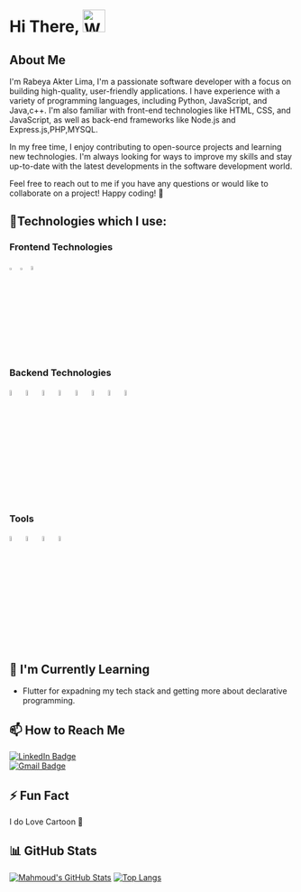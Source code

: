 # Hi There, <img src="https://github.com/pgreen24/intro/blob/globalmain/wave.gif" alt="Wave Animation" width="40" height="40">

## About Me
I'm Rabeya Akter Lima,  I'm a passionate software developer with a focus on building high-quality, user-friendly applications. I have experience with a variety of programming languages, including Python, JavaScript, and Java,c++. I'm also familiar with front-end technologies like HTML, CSS, and JavaScript, as well as back-end frameworks like Node.js and Express.js,PHP,MYSQL.

In my free time, I enjoy contributing to open-source projects and learning new technologies. I'm always looking for ways to improve my skills and stay up-to-date with the latest developments in the software development world.

Feel free to reach out to me if you have any questions or would like to collaborate on a project! Happy coding! 🚀

## 🔧Technologies which I  use:

### Frontend Technologies

<div>
  <img src ="https://github.com/pgreen24/intro/blob/globalmain/image/html-5.svg" alt="HTML5 logo" width="3%" title='HTML5'/> 
  <img src ="https://github.com/pgreen24/intro/blob/globalmain/image/css-3.svg" alt="CSS3 logo" width="3%" title='CSS3'/> 
  <img src ="https://github.com/pgreen24/intro/blob/globalmain/image/javascript.svg" alt="JavaScript logo" width="4%" title='JavaScript'/> 
<div> 

### Backend Technologies

<div>
  <img src ="https://github.com/pgreen24/intro/blob/globalmain/image/mysql.svg" alt="mysql logo" width="5%" title='MYSQL'/> 
  <img src ="https://github.com/pgreen24/intro/blob/globalmain/image/sqlite.svg" alt="sqlite logo" width="5%" title='sqlite'/> 
  <img src ="https://github.com/pgreen24/intro/blob/globalmain/image/python.svg" alt="Python logo" width="5%" title='Python'/> 
  <img src ="https://github.com/pgreen24/intro/blob/globalmain/image/flask.svg" alt="Flask logo" width="5%" title='Flask'/> 
  <img src ="https://github.com/pgreen24/intro/blob/globalmain/image/PHP.png" alt="PHP logo" width="5%" title='PHP'/> 
  <img src ="https://github.com/pgreen24/intro/blob/globalmain/image/SQL%20MAP.png" alt="SQLMAP logo" width="5%" title='SQLMAP'/> 
  <img src ="https://github.com/pgreen24/intro/blob/globalmain/image/SQLI.png" alt="SQLi logo" width="5%" title='SQLi'/> 
   <img src ="https://github.com/pgreen24/intro/blob/globalmain/image/mysql%20development.jpg" alt="mysql development logo" width="5%" title='mysql development'/> 
  
</div>


### Tools

<div>
  <img src ="https://github.com/pgreen24/intro/blob/globalmain/image/visual-studio-code.svg" alt="VS Code logo" width="5%" title='Visual Studio Code'/> 
  <img src ="https://github.com/pgreen24/intro/blob/globalmain/image/git.svg" alt="Git logo" width="5%" title='Git'/> 
  <img src ="https://github.com/pgreen24/intro/blob/globalmain/image/pytorch.png" alt="pytorch logo" width="5%" title='pytorch'/> 
  <img src ="https://github.com/pgreen24/intro/blob/globalmain/image/xampp.png" alt="xampp logo" width="5%" title='xampp'/> 
</div>
  

<!--
<img src="https://www.vectorlogo.zone/logos/flutterio/flutterio-icon.svg" alt="flutter" width="40" height="40"/>
<img src="https://www.vectorlogo.zone/logos/dartlang/dartlang-icon.svg" alt="dart" width="40" height="40"/>
-->

<!--
## 🚀 Projects
- [Sports App](https://github.com/Amin-0-1/Football-Leagues) - Football Leagues Application with clean and scalable, reusable and maintainable iOS app built using the Model-View-ViewModel-Coordinator (MVVM-C) architecture
-->
## 🌱 I'm Currently Learning

- Flutter for expadning my tech stack and getting more about declarative programming.

## 📫 How to Reach Me
[![LinkedIn Badge](https://img.shields.io/badge/LinkedIn-Rabeya.Akter.Lima-blue?style=social&logo=linkedin)](https://www.linkedin.com/in/rabeya-akter-lima/) </br>
[![Gmail Badge](https://img.shields.io/badge/Email-Rabeya.Akter.Lima-red?style=social&logo=gmail)](mailto:rabeyaakterlim4@gmail.com) </br>

## ⚡ Fun Fact

I do Love Cartoon 🥳

## 📊 GitHub Stats

[![Mahmoud's GitHub Stats](https://github-readme-stats.vercel.app/api?username=pgreen24&hide=contribs)](https://github.com/pgreen24)
[![Top Langs](https://github-readme-stats.vercel.app/api/top-langs/?username=pgreen24&layout=compact)](https://github.com/anuraghazra/github-readme-stats)


